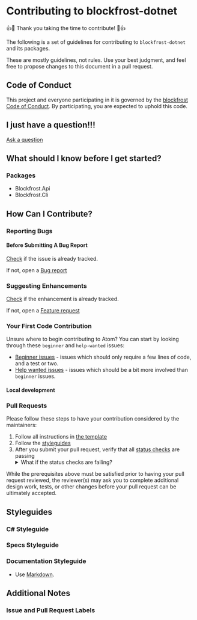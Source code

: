 # Contributing to blockfrost-dotnet

:+1::tada: Thank you taking the time to contribute! :tada::+1:

The following is a set of guidelines for contributing to `blockfrost-dotnet` and its packages.

These are mostly guidelines, not rules. Use your best judgment, and feel free to propose changes to this document in a pull request.

## Code of Conduct

This project and everyone participating in it is governed by the [blockfrost Code of Conduct](CODE_OF_CONDUCT.md). By participating, you are expected to uphold this code.

## I just have a question!!!

[Ask a question](https://github.com/blockfrost/blockfrost-dotnet/issues/new?template=question)

## What should I know before I get started?

### Packages

* Blockfrost.Api
* Blockfrost.Cli

## How Can I Contribute?

### Reporting Bugs

#### Before Submitting A Bug Report

[Check](https://github.com/blockfrost/blockfrost-dotnet/issues?q=is%3Aopen+is%3Aissue+label%3Abug) if the issue is already tracked.

If not, open a [Bug report](https://github.com/blockfrost/blockfrost-dotnet/issues/new)

### Suggesting Enhancements

[Check](https://github.com/blockfrost/blockfrost-dotnet/issues?q=is%3Aopen+is%3Aissue+label%3Abug) if the enhancement is already tracked.

If not, open a [Feature request](https://github.com/blockfrost/blockfrost-dotnet/issues/new)

### Your First Code Contribution

Unsure where to begin contributing to Atom? You can start by looking through these `beginner` and `help-wanted` issues:

* [Beginner issues](https://github.com/blockfrost/blockfrost-dotnet/issues) - issues which should only require a few lines of code, and a test or two.
* [Help wanted issues](https://github.com/blockfrost/blockfrost-dotnet/issues) - issues which should be a bit more involved than `beginner` issues.

#### Local development

### Pull Requests

Please follow these steps to have your contribution considered by the maintainers:

1. Follow all instructions in [the template](PULL_REQUEST_TEMPLATE.md)
2. Follow the [styleguides](#styleguides)
3. After you submit your pull request, verify that all [status checks](https://help.github.com/articles/about-status-checks/) are passing <details><summary>What if the status checks are failing?</summary>If a status check is failing, and you believe that the failure is unrelated to your change, please leave a comment on the pull request explaining why you believe the failure is unrelated. A maintainer will re-run the status check for you. If we conclude that the failure was a false positive, then we will open an issue to track that problem with our status check suite.</details>

While the prerequisites above must be satisfied prior to having your pull request reviewed, the reviewer(s) may ask you to complete additional design work, tests, or other changes before your pull request can be ultimately accepted.

## Styleguides

### C# Styleguide

### Specs Styleguide

### Documentation Styleguide

* Use [Markdown](https://daringfireball.net/projects/markdown).

## Additional Notes

### Issue and Pull Request Labels
